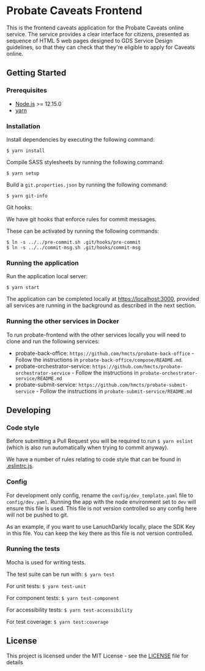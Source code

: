 # Probate Caveats Frontend

This is the frontend caveats application for the Probate Caveats online service. The service provides a clear interface for citizens, presented as sequence of HTML 5 web pages designed to GDS Service Design guidelines, so that they can check that they're eligible to apply for Caveats online.

## Getting Started

### Prerequisites

- [Node.js](nodejs.org) >= 12.15.0
- [yarn](yarnpkg.com)

### Installation

Install dependencies by executing the following command:
```
$ yarn install
```

Compile SASS stylesheets by running the following command:
```
$ yarn setup
```

Build a `git.properties.json` by running the following command:
```
$ yarn git-info
```

Git hooks:

We have git hooks that enforce rules for commit messages.

These can be activated by running the following commands:
```
$ ln -s ../../pre-commit.sh .git/hooks/pre-commit
$ ln -s ../../commit-msg.sh .git/hooks/commit-msg
```

### Running the application

Run the application local server:
```
$ yarn start
```

The application can be completed locally at [https://localhost:3000](https://localhost:3000), provided all services are running in the background as described in the next section.

### Running the other services in Docker

To run probate-frontend with the other services locally you will need to clone and run the following services:

- probate-back-office: `https://github.com/hmcts/probate-back-office` - Follow the instructions in `probate-back-office/compose/README.md`.
- probate-orchestrator-service: `https://github.com/hmcts/probate-orchestrator-service` - Follow the instructions in `probate-orchestrator-service/README.md`
- probate-submit-service: `https://github.com/hmcts/probate-submit-service` - Follow the instructions in `probate-submit-service/README.md`

## Developing
### Code style

Before submitting a Pull Request you will be required to run `$ yarn eslint` (which is also run automatically when trying to commit anyway).

We have a number of rules relating to code style that can be found in [.eslintrc.js](https://github.com/hmcts/probate-caveats-frontend/blob/develop/.eslintrc.js).

### Config

For development only config, rename the `config/dev_template.yaml` file to `config/dev.yaml`. Running the app with the node environment set to `dev` will ensure this file is used.
This file is not version controlled so any config here will not be pushed to git.

As an example, if you want to use LanuchDarkly locally, place the SDK Key in this file. You can keep the key there as this file is not version controlled.

### Running the tests

Mocha is used for writing tests.

The test suite can be run with:
`$ yarn test`

For unit tests:
`$ yarn test-unit`

For component tests:
`$ yarn test-component`

For accessibility tests:
`$ yarn test-accessibility`

For test coverage:
`$ yarn test:coverage`

## License

This project is licensed under the MIT License - see the [LICENSE](https://github.com/hmcts/probate-caveats-frontend/blob/develop/LICENSE.md) file for details
